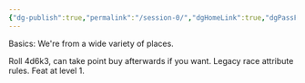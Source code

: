 ```yaml
---
{"dg-publish":true,"permalink":"/session-0/","dgHomeLink":true,"dgPassFrontmatter":false}
---
```




Basics:
We're from a wide variety of places.

Roll 4d6k3, can take point buy afterwards if you want.
Legacy race attribute rules.
Feat at level 1.